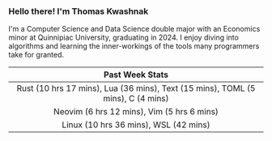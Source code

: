 
### Hello there! I'm Thomas Kwashnak

I'm a Computer Science and Data Science double major with an Economics
minor at Quinnipiac University, graduating in 2024.
I enjoy diving into algorithms and learning the inner-workings of the tools
many programmers take for granted.

| Past Week Stats |
| :---: |
| Rust (10 hrs 17 mins), Lua (36 mins), Text (15 mins), TOML (5 mins), C (4 mins) |
| Neovim (6 hrs 12 mins), Vim (5 hrs 6 mins) |
| Linux (10 hrs 36 mins), WSL (42 mins) |

